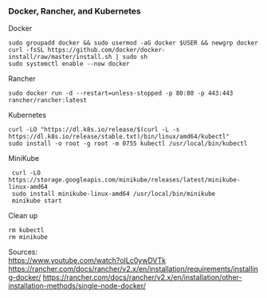 ### Docker, Rancher, and Kubernetes  
  
Docker

```shell
sudo groupadd docker && sudo usermod -aG docker $USER && newgrp docker 
curl -fsSL https://github.com/docker/docker-install/raw/master/install.sh | sudo sh
sudo systemctl enable --now docker
```
  
Rancher  

```shell
sudo docker run -d --restart=unless-stopped -p 80:80 -p 443:443 rancher/rancher:latest
```
  
Kubernetes

```shell
curl -LO "https://dl.k8s.io/release/$(curl -L -s https://dl.k8s.io/release/stable.txt)/bin/linux/amd64/kubectl"
sudo install -o root -g root -m 0755 kubectl /usr/local/bin/kubectl
```

MiniKube

```shell
 curl -LO https://storage.googleapis.com/minikube/releases/latest/minikube-linux-amd64
 sudo install minikube-linux-amd64 /usr/local/bin/minikube
 minikube start
```

Clean up

```shell
rm kubectl
rm minikube
```
  
Sources:  
<https://www.youtube.com/watch?oILc0ywDVTk>  
<https://rancher.com/docs/rancher/v2.x/en/installation/requirements/installing-docker/>
<https://rancher.com/docs/rancher/v2.x/en/installation/other-installation-methods/single-node-docker/>  
